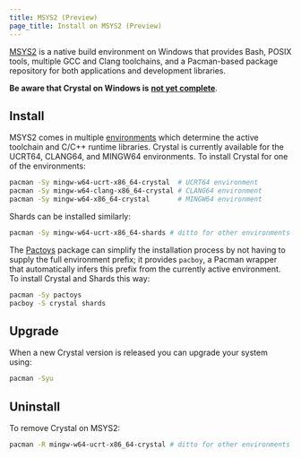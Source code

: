 ```yaml
---
title: MSYS2 (Preview)
page_title: Install on MSYS2 (Preview)
---
```


[MSYS2](https://www.msys2.org/) is a native build environment on Windows that
provides Bash, POSIX tools, multiple GCC and Clang toolchains, and a
Pacman-based package repository for both applications and development libraries.

**Be aware that Crystal on Windows is** [**not yet complete**](https://github.com/crystal-lang/crystal/issues/5430).

## Install

MSYS2 comes in multiple [environments](https://www.msys2.org/docs/environments/)
which determine the active toolchain and C/C++ runtime libraries. Crystal is
currently available for the UCRT64, CLANG64, and MINGW64 environments. To
install Crystal for one of the environments:

```bash
pacman -Sy mingw-w64-ucrt-x86_64-crystal  # UCRT64 environment
pacman -Sy mingw-w64-clang-x86_64-crystal # CLANG64 environment
pacman -Sy mingw-w64-x86_64-crystal       # MINGW64 environment
```

Shards can be installed similarly:

```bash
pacman -Sy mingw-w64-ucrt-x86_64-shards # ditto for other environments
```

The [Pactoys](https://packages.msys2.org/packages/pactoys) package can simplify
the installation process by not having to supply the full environment prefix; it
provides `pacboy`, a Pacman wrapper that automatically infers this prefix from
the currently active environment. To install Crystal and Shards this way:

```bash
pacman -Sy pactoys
pacboy -S crystal shards
```

## Upgrade

When a new Crystal version is released you can upgrade your system using:

```bash
pacman -Syu
```

## Uninstall

To remove Crystal on MSYS2:

```bash
pacman -R mingw-w64-ucrt-x86_64-crystal # ditto for other environments
```
